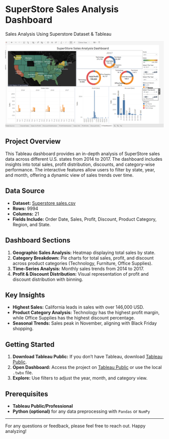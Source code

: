 # SuperStore Sales Analysis Dashboard
Sales Analysis Using Superstore Dataset &amp; Tableau

![Dashboard](DashboardLook.png)

## Project Overview

This Tableau dashboard provides an in-depth analysis of SuperStore sales data across different U.S. states from 2014 to 2017. The dashboard includes insights into total sales, profit distribution, discounts, and category-wise performance. The interactive features allow users to filter by state, year, and month, offering a dynamic view of sales trends over time.

## Data Source

- **Dataset:** [Superstore sales.csv](Superstore%20sales.csv)
- **Rows:** 9994
- **Columns:** 21
- **Fields Include:** Order Date, Sales, Profit, Discount, Product Category, Region, and State.

## Dashboard Sections

1. **Geographic Sales Analysis:** Heatmap displaying total sales by state.
2. **Category Breakdown:** Pie charts for total sales, profit, and discount across product categories (Technology, Furniture, Office Supplies).
3. **Time-Series Analysis:** Monthly sales trends from 2014 to 2017.
4. **Profit & Discount Distribution:** Visual representation of profit and discount distribution with binning.

## Key Insights

- **Highest Sales:** California leads in sales with over 146,000 USD.
- **Product Category Analysis:** Technology has the highest profit margin, while Office Supplies has the highest discount percentage.
- **Seasonal Trends:** Sales peak in November, aligning with Black Friday shopping.

## Getting Started

1. **Download Tableau Public:** If you don’t have Tableau, download [Tableau Public](https://public.tableau.com/).
2. **Open Dashboard:** Access the project on [Tableau Public](https://public.tableau.com/shared/7CY2QND83?:display_count=n&:origin=viz_share_link) or use the local `.twbx` file.
3. **Explore:** Use filters to adjust the year, month, and category view.

## Prerequisites

- **Tableau Public/Professional**
- **Python (optional)** for any data preprocessing with `Pandas` or `NumPy`

---

For any questions or feedback, please feel free to reach out. Happy analyzing!
